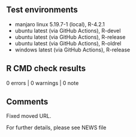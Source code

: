 ## Test environments

* manjaro linux 5.19.7-1 (local), R-4.2.1
* ubuntu latest (via GitHub Actions), R-devel
* ubuntu latest (via GitHub Actions), R-release
* ubuntu latest (via GitHub Actions), R-oldrel
* windows latest (via GitHub Actions), R-release


## R CMD check results

0 errors | 0 warnings | 0 note


## Comments

Fixed moved URL.

For further details, please see NEWS file
